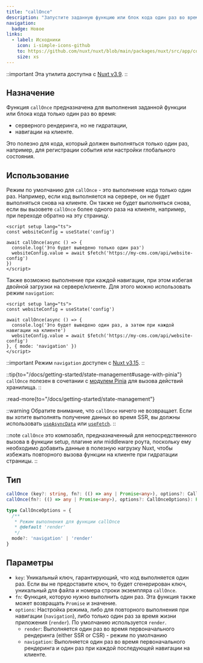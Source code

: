 ```yaml
---
title: "callOnce"
description: "Запустите заданную функцию или блок кода один раз во время SSR или CSR."
navigation:
  badge: Новое
links:
  - label: Исходники
    icon: i-simple-icons-github
    to: https://github.com/nuxt/nuxt/blob/main/packages/nuxt/src/app/composables/once.ts
    size: xs
---
```


::important
Эта утилита доступна с [Nuxt v3.9](/blog/v3-9).
::

## Назначение

Функция `callOnce` предназначена для выполнения заданной функции или блока кода только один раз во время:

- серверного рендеринга, но не гидратации,
- навигации на клиенте.

Это полезно для кода, который должен выполняться только один раз, например, для регистрации события или настройки глобального состояния.

## Использование

Режим по умолчанию для `callOnce` - это выполнение кода только один раз. Например, если код выполняется на сервере, он не будет выполняться снова на клиенте. Он также не будет выполняться снова, если вы вызовете `callOnce` более одного раза на клиенте, например, при переходе обратно на эту страницу.

```vue [app.vue]
<script setup lang="ts">
const websiteConfig = useState('config')

await callOnce(async () => {
  console.log('Это будет выведено только один раз')
  websiteConfig.value = await $fetch('https://my-cms.com/api/website-config')
})
</script>
```

Также возможно выполнение при каждой навигации, при этом избегая двойной загрузки на сервере/клиенте. Для этого можно использовать режим `navigation`:

```vue [app.vue]
<script setup lang="ts">
const websiteConfig = useState('config')

await callOnce(async () => {
  console.log('Это будет выведено один раз, а затем при каждой навигации на клиенте')
  websiteConfig.value = await $fetch('https://my-cms.com/api/website-config')
}, { mode: 'navigation' })
</script>
```

::important
Режим `navigation` доступен с [Nuxt v3.15](/blog/v3-15).
::

::tip{to="/docs/getting-started/state-management#usage-with-pinia"}
`callOnce` полезен в сочетании с [модулем Pinia](/modules/pinia) для вызова действий хранилища.
::

:read-more{to="/docs/getting-started/state-management"}

::warning
Обратите внимание, что `callOnce` ничего не возвращает. Если вы хотите выполнять получение данных во время SSR, вы должны использовать [`useAsyncData`](/docs/api/composables/use-async-data) или [`useFetch`](/docs/api/composables/use-fetch).
::

::note
`callOnce` это композабл, предназначенный для непосредственного вызова в функции setup, плагине или middleware роута, поскольку ему необходимо добавить данные в полезную нагрузку Nuxt, чтобы избежать повторного вызова функции на клиенте при гидратации страницы.
::

## Тип

```ts
callOnce (key?: string, fn?: (() => any | Promise<any>), options?: CallOnceOptions): Promise<void>
callOnce(fn?: (() => any | Promise<any>), options?: CallOnceOptions): Promise<void>

type CallOnceOptions = {
  /**
   * Режим выполнения для функции callOnce
   * @default 'render'
   */
  mode?: 'navigation' | 'render'
}
```

## Параметры

- `key`: Уникальный ключ, гарантирующий, что код выполняется один раз. Если вы не предоставите ключ, то будет сгенерирован ключ, уникальный для файла и номера строки экземпляра `callOnce`.
- `fn`: Функция, которую нужно выполнить один раз. Эта функция также может возвращать `Promise` и значение.
- `options`: Настройка режима, либо для повторного выполнения при навигации (`navigation`), либо только один раз за время жизни приложения (`render`). По умолчанию используется `render`.
  - `render`: Выполняется один раз во время первоначального рендеринга (either SSR or CSR) - режим по умолчанию
  - `navigation`: Выполняется один раз во время первоначального рендеринга и один раз при каждой последующей навигации на клиенте.
